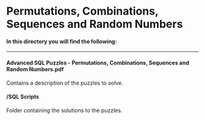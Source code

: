 # Permutations, Combinations, Sequences and Random Numbers

#### In this directory you will find the following:
----

#### Advanced SQL Puzzles - Permutations, Combinations, Sequences and Random Numbers.pdf
Contains a description of the puzzles to solve.

#### /SQL Scripts
Folder containing the solutions to the puzzles.

